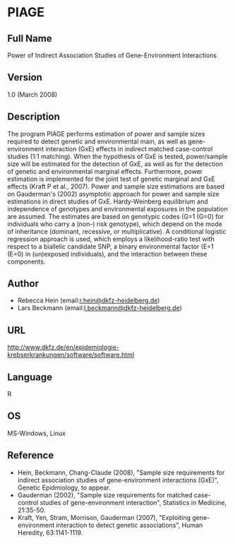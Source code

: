 # PIAGE

## Full Name
Power of Indirect Association Studies of Gene-Environment Interactions

## Version
1.0 (March 2008)

## Description
The program PIAGE performs estimation of power and sample sizes required to detect genetic and environmental main, as well as gene-environment interaction (GxE) effects in indirect matched case-control studies (1:1 matching). When the hypothesis of GxE is tested, power/sample size will be estimated for the detection of GxE, as well as for the detection of genetic and environmental marginal effects. Furthermore, power estimation is implemented for the joint test of genetic marginal and GxE effects (Kraft P et al., 2007). Power and sample size estimations are based on Gauderman's (2002) asymptotic approach for power and sample size estimations in direct studies of GxE. Hardy-Weinberg equilibrium and independence of genotypes and environmental exposures in the population are assumed. The estimates are based on genotypic codes (G=1 (G=0) for individuals who carry a (non-) risk genotype), which depend on the mode of inheritance (dominant, recessive, or multiplicative). A conditional logistic regression approach is used, which employs a likelihood-ratio test with respect to a biallelic candidate SNP, a binary environmental factor (E=1 (E=0) in (un)exposed individuals), and the interaction between these components.

## Author
* Rebecca Hein (email:r.hein@dkfz-heidelberg.de)
* Lars Beckmann (email:l.beckmann@dkfz-heidelberg.de)

## URL
http://www.dkfz.de/en/epidemiologie-krebserkrankungen/software/software.html

## Language
R

## OS
MS-Windows, Linux

## Reference
* Hein, Beckmann, Chang-Claude (2008), "Sample size requirements for indirect association studies of gene-environment interactions (GxE)", Genetic Epidmiology, to appear.
* Gauderman (2002), "Sample size requirements for matched case-control studies of gene-environment interaction", Statistics in Medicine, 21:35-50.
* Kraft, Yen, Stram, Morrison, Gauderman (2007), "Exploiting gene-environment interaction to detect genetic associations", Human Heredity, 63:1141-1119.